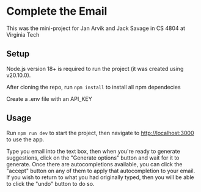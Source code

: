 # Complete the Email

This was the mini-project for Jan Arvik and Jack Savage in CS 4804 at Virginia
Tech

## Setup

Node.js version 18+ is required to run the project (it was created using v20.10.0).

After cloning the repo, run `npm install` to install all npm dependecies

Create a .env file with an API_KEY

## Usage

Run `npm run dev` to start the project, then navigate to [http://localhost:3000](http://localhost:3000)
to use the app.

Type you email into the text box, then when you're ready to generate suggestions,
click on the "Generate options" button and wait for it to generate. Once there
are autocompletions available, you can click the "accept" button on any of them
to apply that autocompletion to your email. If you wish to return to what you had
originally typed, then you will be able to click the "undo" button to do so.
